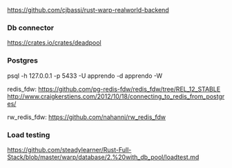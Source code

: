 https://github.com/cjbassi/rust-warp-realworld-backend


### Db connector

https://crates.io/crates/deadpool

### Postgres

psql -h 127.0.0.1 -p 5433 -U apprendo -d apprendo -W

redis_fdw: https://github.com/pg-redis-fdw/redis_fdw/tree/REL_12_STABLE
http://www.craigkerstiens.com/2012/10/18/connecting_to_redis_from_postgres/

rw_redis_fdw: https://github.com/nahanni/rw_redis_fdw

### Load testing

https://github.com/steadylearner/Rust-Full-Stack/blob/master/warp/database/2.%20with_db_pool/loadtest.md
